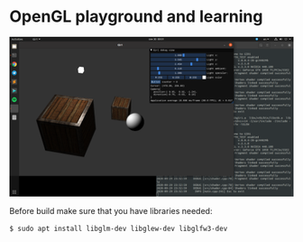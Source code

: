 # OpenGL playground and learning


![Progress for 2020-07-03](Screenshot_from_2020-09-30_00-01-53.png)

Before build make sure that you have libraries needed:

    $ sudo apt install libglm-dev libglew-dev libglfw3-dev
